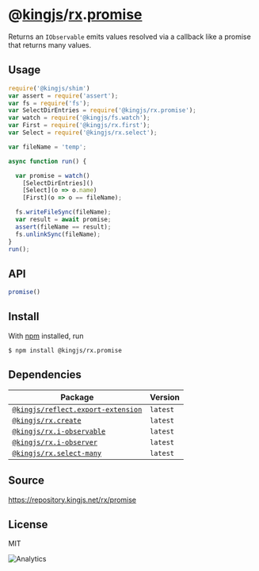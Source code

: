 # @[kingjs][@kingjs]/[rx][ns0].[promise][ns1]
Returns an `IObservable` emits values resolved via a callback like a promise that returns many values.
## Usage
```js
require('@kingjs/shim')
var assert = require('assert');
var fs = require('fs');
var SelectDirEntries = require('@kingjs/rx.promise');
var watch = require('@kingjs/fs.watch');
var First = require('@kingjs/rx.first');
var Select = require('@kingjs/rx.select');

var fileName = 'temp';

async function run() {

  var promise = watch()
    [SelectDirEntries]()
    [Select](o => o.name)
    [First](o => o == fileName);

  fs.writeFileSync(fileName);
  var result = await promise;
  assert(fileName == result);
  fs.unlinkSync(fileName);
}
run();
```

## API
```ts
promise()
```




## Install
With [npm](https://npmjs.org/) installed, run
```
$ npm install @kingjs/rx.promise
```
## Dependencies
|Package|Version|
|---|---|
|[`@kingjs/reflect.export-extension`](https://www.npmjs.com/package/@kingjs/reflect.export-extension)|`latest`|
|[`@kingjs/rx.create`](https://www.npmjs.com/package/@kingjs/rx.create)|`latest`|
|[`@kingjs/rx.i-observable`](https://www.npmjs.com/package/@kingjs/rx.i-observable)|`latest`|
|[`@kingjs/rx.i-observer`](https://www.npmjs.com/package/@kingjs/rx.i-observer)|`latest`|
|[`@kingjs/rx.select-many`](https://www.npmjs.com/package/@kingjs/rx.select-many)|`latest`|
## Source
https://repository.kingjs.net/rx/promise
## License
MIT

![Analytics](https://analytics.kingjs.net/rx/promise)

[@kingjs]: https://www.npmjs.com/package/kingjs
[ns0]: https://www.npmjs.com/package/@kingjs/rx
[ns1]: https://www.npmjs.com/package/@kingjs/rx.promise
